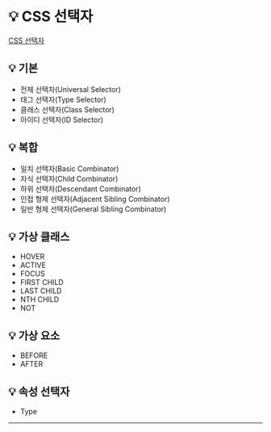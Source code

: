 # 💡 CSS 선택자
[CSS 선택자](https://github.com/joyful-bombo/fastcampus_frontend/blob/main/Chapter%2007/CSS%20Selector.md)
## 💡 기본
- 전체 선택자(Universal Selector)
- 태그 선택자(Type Selector)
- 클래스 선택자(Class Selector)
- 아이디 선택자(ID Selector)
## 💡 복합
- 일치 선택자(Basic Combinator)
- 자식 선택자(Child Combinator)
- 하위 선택자(Descendant Combinator)
- 인접 형제 선택자(Adjacent Sibling Combinator)
- 일반 형제 선택자(General Sibling Combinator)
## 💡 가상 클래스
- HOVER
- ACTIVE
- FOCUS
- FIRST CHILD
- LAST CHILD
- NTH CHILD
- NOT
## 💡 가상 요소
- BEFORE
- AFTER
## 💡 속성 선택자
- Type
---
